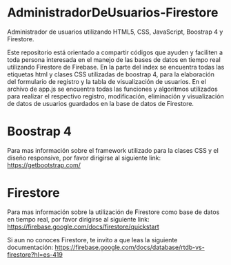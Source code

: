 # AdministradorDeUsuarios-Firestore
Administrador de usuarios utilizando HTML5, CSS, JavaScript, Boostrap 4 y Firestore.

Este repositorio está orientado a compartir códigos que ayuden y faciliten a toda persona interesada en el manejo de las bases de datos en tiempo real utilizando Firestore de Firebase. En la parte del index se encuentra todas las etiquetas html y clases CSS utilizadas de boostrap 4, para la elaboración del formulario de registro y la tabla de visualización de usuarios. En el archivo de app.js se encuentra todas las funciones y algoritmos utilizados para realizar el respectivo registro, modificación, eliminación y visualización de datos de usuarios guardados en la base de datos de Firestore.

# Boostrap 4
Para mas información sobre el framework utilizado para la clases CSS y el diseño responsive, por favor dirigirse al siguiente link: https://getbootstrap.com/

# Firestore
Para mas información sobre la utilización de Firestore como base de datos en tiempo real, por favor dirigirse al siguiente link: https://firebase.google.com/docs/firestore/quickstart

Si aun no conoces Firestore, te invito a que leas la siguiente documentación: https://firebase.google.com/docs/database/rtdb-vs-firestore?hl=es-419
